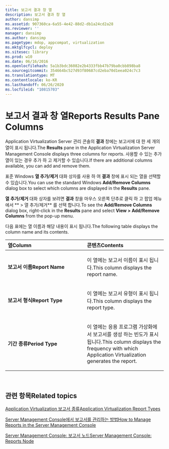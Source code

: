 ```yaml
---
title: 보고서 결과 창 열
description: 보고서 결과 창 열
author: dansimp
ms.assetid: 907360ca-6a55-4e42-88d2-db1a24cd2a28
ms.reviewer: ''
manager: dansimp
ms.author: dansimp
ms.pagetype: mdop, appcompat, virtualization
ms.mktglfcycl: deploy
ms.sitesec: library
ms.prod: w10
ms.date: 06/16/2016
ms.openlocfilehash: 5a1b3bdc36082e2b4333fbb47b79ba0cbb898ba8
ms.sourcegitcommit: 354664bc527d93f80687cd2eba70d1eea024c7c3
ms.translationtype: MT
ms.contentlocale: ko-KR
ms.lasthandoff: 06/26/2020
ms.locfileid: "10815703"
---
```

# <span data-ttu-id="27fd2-103">보고서 결과 창 열</span><span class="sxs-lookup"><span data-stu-id="27fd2-103">Reports Results Pane Columns</span></span>


<span data-ttu-id="27fd2-104">Application Virtualization Server 관리 콘솔의 **결과** 창에는 보고서에 대 한 세 개의 열이 표시 됩니다.</span><span class="sxs-lookup"><span data-stu-id="27fd2-104">The **Results** pane in the Application Virtualization Server Management Console displays three columns for reports.</span></span> <span data-ttu-id="27fd2-105">사용할 수 있는 추가 열이 있는 경우 추가 하 고 제거할 수 있습니다.</span><span class="sxs-lookup"><span data-stu-id="27fd2-105">If there are additional columns available, you can add and remove them.</span></span>

<span data-ttu-id="27fd2-106">표준 Windows **열 추가/제거** 대화 상자를 사용 하 여 **결과** 창에 표시 되는 열을 선택할 수 있습니다.</span><span class="sxs-lookup"><span data-stu-id="27fd2-106">You can use the standard Windows **Add/Remove Columns** dialog box to select which columns are displayed in the **Results** pane.</span></span>

<span data-ttu-id="27fd2-107">**열 추가/제거** 대화 상자를 보려면 **결과** 창을 마우스 오른쪽 단추로 클릭 하 고 팝업 메뉴에서 \*\* &gt; 열 추가/제거\*\* 를 선택 합니다.</span><span class="sxs-lookup"><span data-stu-id="27fd2-107">To see the **Add/Remove Columns** dialog box, right-click in the **Results** pane and select **View &gt; Add/Remove Columns** from the pop-up menu.</span></span>

<span data-ttu-id="27fd2-108">다음 표에는 열 이름과 해당 내용이 표시 됩니다.</span><span class="sxs-lookup"><span data-stu-id="27fd2-108">The following table displays the column name and its contents.</span></span>

<table>
<colgroup>
<col width="50%" />
<col width="50%" />
</colgroup>
<thead>
<tr class="header">
<th align="left"><span data-ttu-id="27fd2-109">열</span><span class="sxs-lookup"><span data-stu-id="27fd2-109">Column</span></span></th>
<th align="left"><span data-ttu-id="27fd2-110">콘텐츠</span><span class="sxs-lookup"><span data-stu-id="27fd2-110">Contents</span></span></th>
</tr>
</thead>
<tbody>
<tr class="odd">
<td align="left"><p><strong><span data-ttu-id="27fd2-111">보고서 이름</span><span class="sxs-lookup"><span data-stu-id="27fd2-111">Report Name</span></span></strong></p></td>
<td align="left"><p><span data-ttu-id="27fd2-112">이 열에는 보고서 이름이 표시 됩니다.</span><span class="sxs-lookup"><span data-stu-id="27fd2-112">This column displays the report name.</span></span></p></td>
</tr>
<tr class="even">
<td align="left"><p><strong><span data-ttu-id="27fd2-113">보고서 형식</span><span class="sxs-lookup"><span data-stu-id="27fd2-113">Report Type</span></span></strong></p></td>
<td align="left"><p><span data-ttu-id="27fd2-114">이 열에는 보고서 유형이 표시 됩니다.</span><span class="sxs-lookup"><span data-stu-id="27fd2-114">This column displays the report type.</span></span></p></td>
</tr>
<tr class="odd">
<td align="left"><p><strong><span data-ttu-id="27fd2-115">기간 종류</span><span class="sxs-lookup"><span data-stu-id="27fd2-115">Period Type</span></span></strong></p></td>
<td align="left"><p><span data-ttu-id="27fd2-116">이 열에는 응용 프로그램 가상화에서 보고서를 생성 하는 빈도가 표시 됩니다.</span><span class="sxs-lookup"><span data-stu-id="27fd2-116">This column displays the frequency with which Application Virtualization generates the report.</span></span></p></td>
</tr>
</tbody>
</table>

 

## <span data-ttu-id="27fd2-117">관련 항목</span><span class="sxs-lookup"><span data-stu-id="27fd2-117">Related topics</span></span>


[<span data-ttu-id="27fd2-118">Application Virtualization 보고서 종류</span><span class="sxs-lookup"><span data-stu-id="27fd2-118">Application Virtualization Report Types</span></span>](application-virtualization-report-types.md)

[<span data-ttu-id="27fd2-119">Server Management Console에서 보고서를 관리하는 방법</span><span class="sxs-lookup"><span data-stu-id="27fd2-119">How to Manage Reports in the Server Management Console</span></span>](how-to-manage-reports-in-the-server-management-console.md)

[<span data-ttu-id="27fd2-120">Server Management Console: 보고서 노드</span><span class="sxs-lookup"><span data-stu-id="27fd2-120">Server Management Console: Reports Node</span></span>](server-management-console-reports-node.md)

 

 





